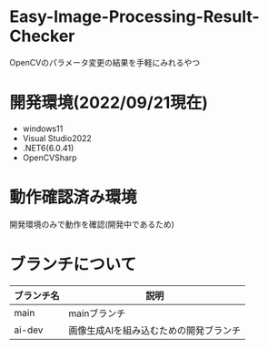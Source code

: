 # Easy-Image-Processing-Result-Checker
OpenCVのパラメータ変更の結果を手軽にみれるやつ

# 開発環境(2022/09/21現在)
- windows11
- Visual Studio2022
- .NET6(6.0.41)
- OpenCVSharp

# 動作確認済み環境
開発環境のみで動作を確認(開発中であるため)

# ブランチについて
| ブランチ名 | 説明|
| --- | --- |
| main | mainブランチ |
| ai-dev | 画像生成AIを組み込むための開発ブランチ |